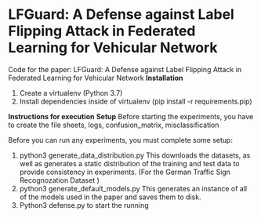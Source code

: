 # LFGuard: A Defense against Label Flipping Attack in Federated Learning for Vehicular Network
Code for the paper: LFGuard: A Defense against Label Flipping Attack in Federated Learning for Vehicular Network
**Installation**
1. Create a virtualenv (Python 3.7)
2. Install dependencies inside of virtualenv (pip install -r requirements.pip)

**Instructions for execution**
**Setup**
Before starting the experiments, you have to create the file sheets, logs, confusion_matrix, misclassification

Before you can run any experiments, you must complete some setup:
1.	python3 generate_data_distribution.py This downloads the datasets, as well as generates a static distribution of the training and test data to provide consistency in experiments. (For the German Traffic Sign Recognozation Dataset )
2.	python3 generate_default_models.py This generates an instance of all of the models used in the paper and saves them to disk.
3.	Python3 defense.py to start the running

